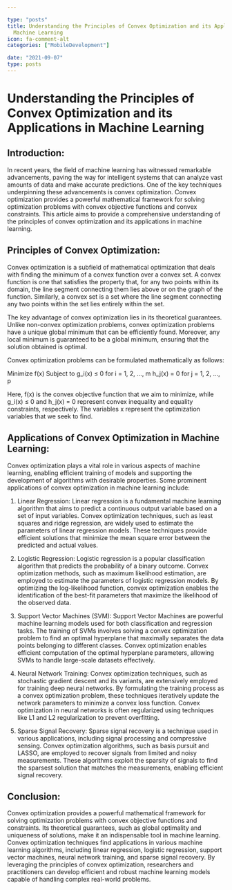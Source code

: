```yaml
---

type: "posts"
title: Understanding the Principles of Convex Optimization and its Applications in
  Machine Learning
icon: fa-comment-alt
categories: ["MobileDevelopment"]

date: "2021-09-07"
type: posts
---
```





# Understanding the Principles of Convex Optimization and its Applications in Machine Learning

## Introduction:

In recent years, the field of machine learning has witnessed remarkable advancements, paving the way for intelligent systems that can analyze vast amounts of data and make accurate predictions. One of the key techniques underpinning these advancements is convex optimization. Convex optimization provides a powerful mathematical framework for solving optimization problems with convex objective functions and convex constraints. This article aims to provide a comprehensive understanding of the principles of convex optimization and its applications in machine learning.

## Principles of Convex Optimization:

Convex optimization is a subfield of mathematical optimization that deals with finding the minimum of a convex function over a convex set. A convex function is one that satisfies the property that, for any two points within its domain, the line segment connecting them lies above or on the graph of the function. Similarly, a convex set is a set where the line segment connecting any two points within the set lies entirely within the set.

The key advantage of convex optimization lies in its theoretical guarantees. Unlike non-convex optimization problems, convex optimization problems have a unique global minimum that can be efficiently found. Moreover, any local minimum is guaranteed to be a global minimum, ensuring that the solution obtained is optimal.

Convex optimization problems can be formulated mathematically as follows:

Minimize f(x)
Subject to g_i(x) ≤ 0 for i = 1, 2, ..., m
           h_j(x) = 0 for j = 1, 2, ..., p

Here, f(x) is the convex objective function that we aim to minimize, while g_i(x) ≤ 0 and h_j(x) = 0 represent convex inequality and equality constraints, respectively. The variables x represent the optimization variables that we seek to find.

## Applications of Convex Optimization in Machine Learning:

Convex optimization plays a vital role in various aspects of machine learning, enabling efficient training of models and supporting the development of algorithms with desirable properties. Some prominent applications of convex optimization in machine learning include:

1. Linear Regression:
Linear regression is a fundamental machine learning algorithm that aims to predict a continuous output variable based on a set of input variables. Convex optimization techniques, such as least squares and ridge regression, are widely used to estimate the parameters of linear regression models. These techniques provide efficient solutions that minimize the mean square error between the predicted and actual values.

2. Logistic Regression:
Logistic regression is a popular classification algorithm that predicts the probability of a binary outcome. Convex optimization methods, such as maximum likelihood estimation, are employed to estimate the parameters of logistic regression models. By optimizing the log-likelihood function, convex optimization enables the identification of the best-fit parameters that maximize the likelihood of the observed data.

3. Support Vector Machines (SVM):
Support Vector Machines are powerful machine learning models used for both classification and regression tasks. The training of SVMs involves solving a convex optimization problem to find an optimal hyperplane that maximally separates the data points belonging to different classes. Convex optimization enables efficient computation of the optimal hyperplane parameters, allowing SVMs to handle large-scale datasets effectively.

4. Neural Network Training:
Convex optimization techniques, such as stochastic gradient descent and its variants, are extensively employed for training deep neural networks. By formulating the training process as a convex optimization problem, these techniques iteratively update the network parameters to minimize a convex loss function. Convex optimization in neural networks is often regularized using techniques like L1 and L2 regularization to prevent overfitting.

5. Sparse Signal Recovery:
Sparse signal recovery is a technique used in various applications, including signal processing and compressive sensing. Convex optimization algorithms, such as basis pursuit and LASSO, are employed to recover signals from limited and noisy measurements. These algorithms exploit the sparsity of signals to find the sparsest solution that matches the measurements, enabling efficient signal recovery.

## Conclusion:

Convex optimization provides a powerful mathematical framework for solving optimization problems with convex objective functions and constraints. Its theoretical guarantees, such as global optimality and uniqueness of solutions, make it an indispensable tool in machine learning. Convex optimization techniques find applications in various machine learning algorithms, including linear regression, logistic regression, support vector machines, neural network training, and sparse signal recovery. By leveraging the principles of convex optimization, researchers and practitioners can develop efficient and robust machine learning models capable of handling complex real-world problems.